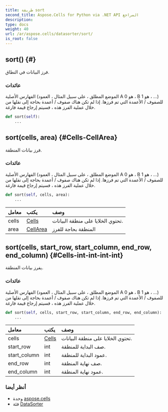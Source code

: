 ```yaml
---
title: طريقة sort
second_title: Aspose.Cells for Python via .NET API المراجع
description:
type: docs
weight: 40
url: /ar/aspose.cells/datasorter/sort/
is_root: false
---
```

##  sort() {#}
فرز البيانات في النطاق.


###  عائدات

الفهارس الأصلية (الموضع المطلق ، على سبيل المثال ، العمود A هو 0 ، B هو 1 ، ...) للصفوف / الأعمدة التي تم فرزها.
إذا لم تكن هناك صفوف / أعمدة بحاجة إلى نقلها من خلال عملية الفرز هذه ، فسيتم إرجاع قيمة فارغة.


```python
def sort(self):
    ...
```




##  sort(cells, area) {#Cells-CellArea}
فرز بيانات المنطقة.


###  عائدات

الفهارس الأصلية (الموضع المطلق ، على سبيل المثال ، العمود A هو 0 ، B هو 1 ، ...) للصفوف / الأعمدة التي تم فرزها.
إذا لم تكن هناك صفوف / أعمدة بحاجة إلى نقلها من خلال عملية الفرز هذه ، فسيتم إرجاع قيمة فارغة.


```python
def sort(self, cells, area):
    ...
```


| معامل| يكتب| وصف|
| :- | :- | :- |
| cells | [Cells](/cells/python-net/ar/aspose.cells/cells) | تحتوي الخلايا على منطقة البيانات.|
| area | [CellArea](/cells/python-net/ar/aspose.cells/cellarea) | المنطقة بحاجة للفرز|


##  sort(cells, start_row, start_column, end_row, end_column) {#Cells-int-int-int-int}
يفرز بيانات المنطقة.


###  عائدات

الفهارس الأصلية (الموضع المطلق ، على سبيل المثال ، العمود A هو 0 ، B هو 1 ، ...) للصفوف / الأعمدة التي تم فرزها.
إذا لم تكن هناك صفوف / أعمدة بحاجة إلى نقلها من خلال عملية الفرز هذه ، فسيتم إرجاع قيمة فارغة.


```python
def sort(self, cells, start_row, start_column, end_row, end_column):
    ...
```


| معامل| يكتب| وصف|
| :- | :- | :- |
| cells | [Cells](/cells/python-net/ar/aspose.cells/cells) | تحتوي الخلايا على منطقة البيانات.|
| start_row | int | صف البداية للمنطقة.|
| start_column | int | عمود البداية للمنطقة.|
| end_row | int | صف نهاية المنطقة.|
| end_column | int | عمود نهاية المنطقة.|



###  أنظر أيضا
* وحدة [aspose.cells](../../)
* فئة [DataSorter](/cells/python-net/ar/aspose.cells/datasorter)

